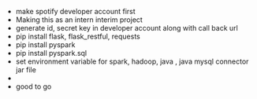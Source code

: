 - make spotify developer account first
- Making this as an intern interim project
- generate id, secret key in developer account along with call back url
- pip install flask, flask_restful, requests
- pip install pyspark
- pip install pyspark.sql
- set environment variable for spark, hadoop, java , java mysql connector jar file
- 
- good to go
